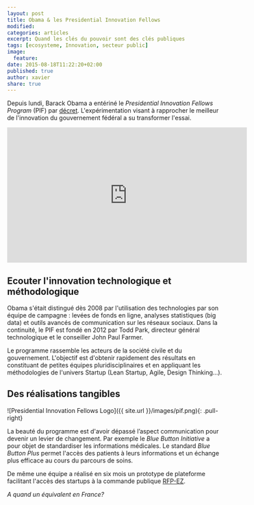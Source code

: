 ```yaml
---
layout: post
title: Obama & les Presidential Innovation Fellows
modified:
categories: articles
excerpt: Quand les clés du pouvoir sont des clés publiques
tags: [ecosysteme, Innovation, secteur public]
image:
  feature:
date: 2015-08-18T11:22:20+02:00
published: true
author: xavier
share: true
---
```


Depuis lundi, Barack Obama a entériné le _Presidential Innovation Fellows Program_ (PIF) par [décret](https://www.whitehouse.gov/the-press-office/2015/08/17/executive-order-presidential-innovation-fellows-program). L'expérimentation visant à rapprocher le meilleur de l'innovation du gouvernement fédéral a su transformer l'essai.

<iframe width="560" height="315" src="http://www.youtube.com/embed/3P5UFV8d364" frameborder="0"> </iframe>

## Ecouter l'innovation technologique et méthodologique

Obama s'était distingué dès 2008 par l'utilisation des technologies par son équipe de campagne : levées de fonds en ligne, analyses statistiques (big data) et outils avancés de communication sur les réseaux sociaux. Dans la continuité, le PIF est fondé en 2012 par Todd Park, directeur général technologique et le conseiller John Paul Farmer.

Le programme rassemble les acteurs de la société civile et du gouvernement. L'objectif est d'obtenir rapidement des résultats en constituant de petites équipes pluridisciplinaires et en appliquant les méthodologies de l'univers Startup (Lean Startup, Agile, Design Thinking...).

## Des réalisations tangibles 

![Presidential Innovation Fellows Logo]({{ site.url }}/images/pif.png){: .pull-right}

La beauté du programme est d'avoir dépassé l’aspect communication pour devenir un levier de changement. Par exemple le _Blue Button Initiative_ a pour objet de standardiser les informations médicales. Le standard _Blue Button Plus_ permet l'accès des patients à leurs informations et un échange plus efficace au cours du parcours de soins. 

De même une équipe a réalisé en six mois un prototype de plateforme facilitant l'accès des startups à la commande publique [RFP-EZ](https://18f.gsa.gov/rfpez/). 

*A quand un équivalent en France?*

